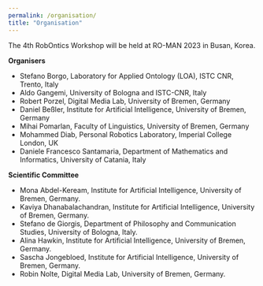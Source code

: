 ```yaml
---
permalink: /organisation/
title: "Organisation"
---
```


The 4th RobOntics Workshop will be held at RO-MAN 2023 in Busan, Korea.

**Organisers**

- Stefano Borgo, Laboratory for Applied Ontology (LOA), ISTC CNR, Trento, Italy
- Aldo Gangemi, University of Bologna and ISTC-CNR, Italy
- Robert Porzel, Digital Media Lab, University of Bremen, Germany
- Daniel Beßler, Institute for Artificial Intelligence, University of Bremen, Germany
- Mihai Pomarlan, Faculty of Linguistics, University of Bremen, Germany
- Mohammed Diab, Personal Robotics Laboratory, Imperial College London, UK
- Daniele Francesco Santamaria, Department of Mathematics and Informatics, University of Catania, Italy

**Scientific Committee**

- Mona Abdel-Keream, Institute for Artificial Intelligence, University of Bremen, Germany.
- Kaviya Dhanabalachandran, Institute for Artificial Intelligence, University of Bremen, Germany.
- Stefano de Giorgis, Department of Philosophy and Communication Studies, University of Bologna, Italy.
- Alina Hawkin, Institute for Artificial Intelligence, University of Bremen, Germany.
- Sascha Jongebloed, Institute for Artificial Intelligence, University of Bremen, Germany.
- Robin Nolte, Digital Media Lab, University of Bremen, Germany.
